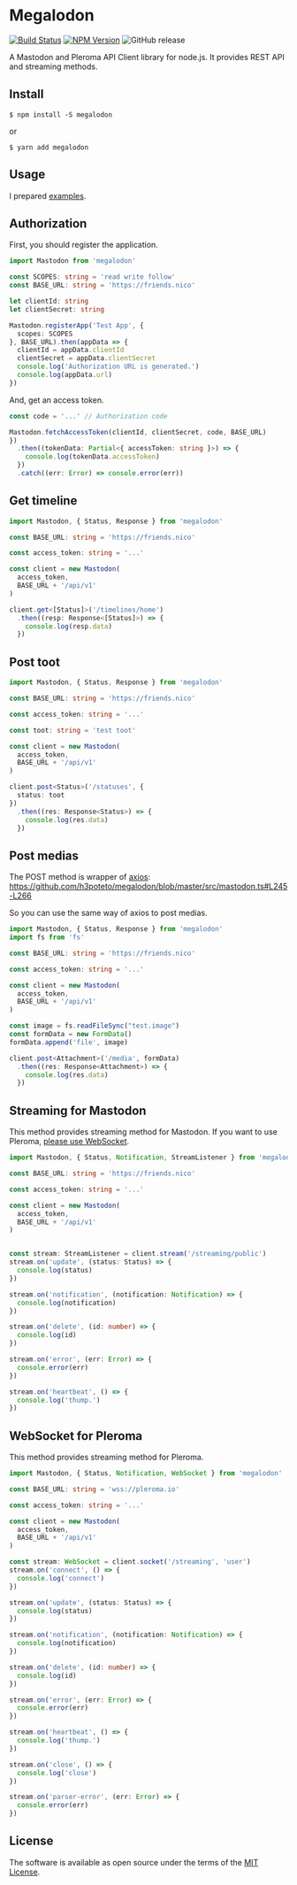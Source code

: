 # Megalodon
[![Build Status](https://travis-ci.org/h3poteto/megalodon.svg)](https://travis-ci.org/h3poteto/megalodon)
[![NPM Version](https://img.shields.io/npm/v/megalodon.svg)](https://www.npmjs.com/package/megalodon)
![GitHub release](https://img.shields.io/github/release/h3poteto/megalodon.svg)

A Mastodon and Pleroma API Client library for node.js. It provides REST API and streaming methods.


## Install

```
$ npm install -S megalodon
```

or

```
$ yarn add megalodon
```

## Usage
I prepared [examples](example).

## Authorization
First, you should register the application.

```typescript
import Mastodon from 'megalodon'

const SCOPES: string = 'read write follow'
const BASE_URL: string = 'https://friends.nico'

let clientId: string
let clientSecret: string

Mastodon.registerApp('Test App', {
  scopes: SCOPES
}, BASE_URL).then(appData => {
  clientId = appData.clientId
  clientSecret = appData.clientSecret
  console.log('Authorization URL is generated.')
  console.log(appData.url)
})
```

And, get an access token.

```typescript
const code = '...' // Authorization code

Mastodon.fetchAccessToken(clientId, clientSecret, code, BASE_URL)
})
  .then((tokenData: Partial<{ accessToken: string }>) => {
    console.log(tokenData.accessToken)
  })
  .catch((err: Error) => console.error(err))
```

## Get timeline

```typescript
import Mastodon, { Status, Response } from 'megalodon'

const BASE_URL: string = 'https://friends.nico'

const access_token: string = '...'

const client = new Mastodon(
  access_token,
  BASE_URL + '/api/v1'
)

client.get<[Status]>('/timelines/home')
  .then((resp: Response<[Status]>) => {
    console.log(resp.data)
  })
```

## Post toot

```typescript
import Mastodon, { Status, Response } from 'megalodon'

const BASE_URL: string = 'https://friends.nico'

const access_token: string = '...'

const toot: string = 'test toot'

const client = new Mastodon(
  access_token,
  BASE_URL + '/api/v1'
)

client.post<Status>('/statuses', {
  status: toot
})
  .then((res: Response<Status>) => {
    console.log(res.data)
  })

```

## Post medias
The POST method is wrapper of [axios](https://github.com/axios/axios): https://github.com/h3poteto/megalodon/blob/master/src/mastodon.ts#L245-L266

So you can use the same way of axios to post medias.

```typescript
import Mastodon, { Status, Response } from 'megalodon'
import fs from 'fs'

const BASE_URL: string = 'https://friends.nico'

const access_token: string = '...'

const client = new Mastodon(
  access_token,
  BASE_URL + '/api/v1'
)

const image = fs.readFileSync("test.image")
const formData = new FormData()
formData.append('file', image)

client.post<Attachment>('/media', formData)
  .then((res: Response<Attachment>) => {
    console.log(res.data)
  })
```



## Streaming for Mastodon
This method provides streaming method for Mastodon. If you want to use Pleroma, [please use WebSocket](#websocket-for-pleroma).

```typescript
import Mastodon, { Status, Notification, StreamListener } from 'megalodon'

const BASE_URL: string = 'https://friends.nico'

const access_token: string = '...'

const client = new Mastodon(
  access_token,
  BASE_URL + '/api/v1'
)


const stream: StreamListener = client.stream('/streaming/public')
stream.on('update', (status: Status) => {
  console.log(status)
})

stream.on('notification', (notification: Notification) => {
  console.log(notification)
})

stream.on('delete', (id: number) => {
  console.log(id)
})

stream.on('error', (err: Error) => {
  console.error(err)
})

stream.on('heartbeat', () => {
  console.log('thump.')
})
```
## WebSocket for Pleroma
This method provides streaming method for Pleroma.

```typescript
import Mastodon, { Status, Notification, WebSocket } from 'megalodon'

const BASE_URL: string = 'wss://pleroma.io'

const access_token: string = '...'

const client = new Mastodon(
  access_token,
  BASE_URL + '/api/v1'
)

const stream: WebSocket = client.socket('/streaming', 'user')
stream.on('connect', () => {
  console.log('connect')
})

stream.on('update', (status: Status) => {
  console.log(status)
})

stream.on('notification', (notification: Notification) => {
  console.log(notification)
})

stream.on('delete', (id: number) => {
  console.log(id)
})

stream.on('error', (err: Error) => {
  console.error(err)
})

stream.on('heartbeat', () => {
  console.log('thump.')
})

stream.on('close', () => {
  console.log('close')
})

stream.on('parser-error', (err: Error) => {
  console.error(err)
})
```

## License

The software is available as open source under the terms of the [MIT License](https://opensource.org/licenses/MIT).
